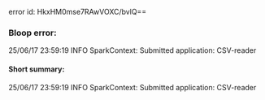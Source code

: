 error id: HkxHM0mse7RAwVOXC/bvlQ==
### Bloop error:

25/06/17 23:59:19 INFO SparkContext: Submitted application: CSV-reader
#### Short summary: 

25/06/17 23:59:19 INFO SparkContext: Submitted application: CSV-reader